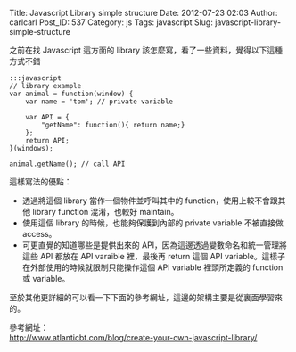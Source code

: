 Title: Javascript Library simple structure
Date: 2012-07-23 02:03
Author: carlcarl
Post_ID: 537
Category: js
Tags: javascript
Slug: javascript-library-simple-structure

之前在找 Javascript 這方面的 library
該怎麼寫，看了一些資料，覺得以下這種方式不錯  
<!--more-->

	:::javascript
	// library example
	var animal = function(window) {
    	var name = 'tom'; // private variable

    	var API = {
        	"getName": function(){ return name;}
    	};
    	return API;
	}(windows);

	animal.getName(); // call API


這樣寫法的優點：

-   透過將這個 library 當作一個物件並呼叫其中的
    function，使用上較不會跟其他 library function 混淆，也較好
    maintain。
-   使用這個 library 的時候，也能夠保護到內部的 private variable
    不被直接做 access。
-   可更直覺的知道哪些是提供出來的
    API，因為這邊透過變數命名和統一管理將這些 API 都放在 API varaible
    裡，最後再 return 這個 API
    variable。這樣子在外部使用的時候就限制只能操作這個 API variable
    裡頭所定義的 function 或 variable。

至於其他更詳細的可以看一下下面的參考網址，這邊的架構主要是從裏面學習來的。

參考網址：  
<http://www.atlanticbt.com/blog/create-your-own-javascript-library/>

